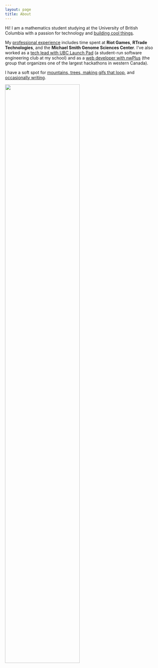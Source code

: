 ```yaml
---
layout: page
title: About
---
```


Hi! I am a mathematics student studying at the University of British Columbia
with a passion for technology and [building cool things](https://bobheadxi.dev/open-source/).

My [professional experience](https://bobheadxi.dev/) includes time spent at
**Riot Games**, **RTrade Technologies**, and the **Michael Smith Genome Sciences Center**.
I've also worked as a [tech lead with UBC Launch Pad](https://bobheadxi.dev/tags/#launch-pad)
(a student-run software engineering club at my school) and as a
[web developer with nwPlus](https://bobheadxi.dev/nwhacks2019/) (the group
that organizes one of the largest hackathons in western Canada).

I have a soft spot for [mountains, trees, making gifs that loop](https://pics.bobheadxi.dev/),
and [occasionally writing](https://bobheadxi.dev/blog/).

<img src="https://68.media.tumblr.com/f951837326bdcfd98d3c2cead3a1f04b/tumblr_p6rtkzXYNX1rg86u5o1_1280.gif" width="70%">
